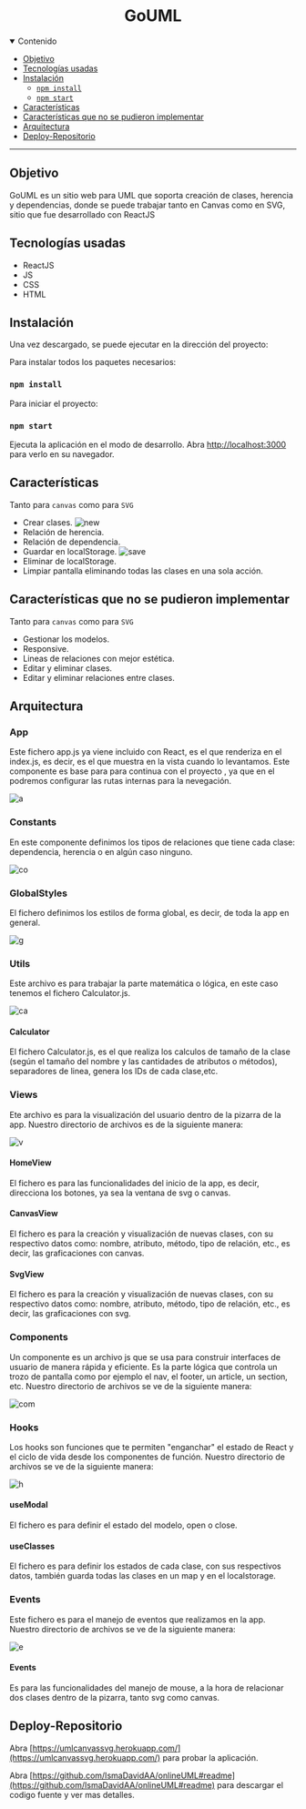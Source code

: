 <h1 align="center">
 GoUML
</h1>

<details open="open">
<summary>Contenido</summary>

- [Objetivo](#objetivo)
- [Tecnologías usadas](#tecnologías-usadas)
- [Instalación](#instalación)
  - [`npm install`](#npm-install)
  - [`npm start`](#npm-start)
- [Características](#características)
- [Características que no se pudieron implementar](#características-que-no-se-pudieron-implementar)
- [Arquitectura](#arquitectura)
- [Deploy-Repositorio](#deploy-repositorio)
</details>

---

## Objetivo

GoUML es un sitio web para UML que soporta creación de clases, herencia y dependencias, donde se puede trabajar tanto en Canvas como en SVG, sitio que fue desarrollado con ReactJS

## Tecnologías usadas

- ReactJS
- JS
- CSS
- HTML

## Instalación

Una vez descargado, se puede ejecutar en la dirección del proyecto:

Para instalar todos los paquetes necesarios:

### `npm install`

Para iniciar el proyecto:

### `npm start`

Ejecuta la aplicación en el modo de desarrollo.
Abra [http://localhost:3000](http://localhost:3000) para verlo en su navegador.

## Características

Tanto para `canvas` como para `SVG`

- Crear clases.
![new](https://github.com/IsmaDavidAA/onlineUML/blob/main/src/images/nueva%20clase.gif)
- Relación de herencia.
- Relación de dependencia.
- Guardar en localStorage.
![save](https://github.com/IsmaDavidAA/onlineUML/blob/main/src/images/guardar%20diagrama.gif)
- Eliminar de localStorage.
- Limpiar pantalla eliminando todas las clases en una sola acción.

## Características que no se pudieron implementar

Tanto para `canvas` como para `SVG`

- Gestionar los modelos.
- Responsive.
- Lineas de relaciones con mejor estética.
- Editar y eliminar clases.
- Editar y eliminar relaciones entre clases.

## Arquitectura

### App
Este fichero app.js ya viene incluido con React, es el que renderiza en el index.js, es decir, es el que muestra en la vista cuando lo levantamos. 
Este componente es base para para continua con el proyecto , ya que en el podremos configurar las rutas internas para la nevegación.

![a](https://github.com/IsmaDavidAA/onlineUML/blob/main/src/images/app.png)
### Constants
En este componente definimos los tipos de relaciones que tiene cada clase: dependencia, herencia o en algún caso ninguno.

![co](https://github.com/IsmaDavidAA/onlineUML/blob/main/src/images/constants.png)
### GlobalStyles
El fichero definimos los estilos de forma global, es decir, de toda la app en general.

![g](https://github.com/IsmaDavidAA/onlineUML/blob/main/src/images/globalStyles.png)
### Utils
Este archivo es para trabajar la parte matemática o lógica, en este caso tenemos el fichero Calculator.js.

![ca](https://github.com/IsmaDavidAA/onlineUML/blob/main/src/images/calculator.png)
#### Calculator
El fichero Calculator.js, es el que realiza los calculos de tamaño de la clase (según el tamaño del nombre y las cantidades de atributos o métodos), separadores de linea, genera los IDs de cada clase,etc.
### Views
Ete archivo es para la visualización del usuario dentro de la pizarra de la app.
Nuestro directorio de archivos es de la siguiente manera:

![v](https://github.com/IsmaDavidAA/onlineUML/blob/main/src/images/views.png)
#### HomeView
El fichero es para las funcionalidades del inicio de la app, es decir, direcciona los botones, ya sea la ventana de svg o canvas.

#### CanvasView
El fichero es para la creación y visualización de nuevas clases, con su respectivo datos como: nombre, atributo, método, tipo de relación, etc., es decir, las graficaciones con canvas.
#### SvgView
El fichero es para la creación y visualización de nuevas clases, con su respectivo datos como: nombre, atributo, método, tipo de relación, etc., es decir, las graficaciones con svg.
### Components
Un componente es un archivo js que se usa para construir interfaces de usuario de manera rápida y eficiente. Es la parte lógica que controla un trozo de pantalla como por ejemplo el nav, el footer, un article, un section, etc.
Nuestro directorio de archivos se ve de la siguiente manera:

![com](https://github.com/IsmaDavidAA/onlineUML/blob/main/src/images/componentes.png)
### Hooks
Los hooks son funciones que te permiten "enganchar" el estado de React y el ciclo de vida desde los componentes de función.
Nuestro directorio de archivos se ve de la siguiente manera:

![h](https://github.com/IsmaDavidAA/onlineUML/blob/main/src/images/hooks.png)
#### useModal
El fichero es para definir el estado del modelo, open o close.
#### useClasses
El fichero es para definir los estados de cada clase, con sus respectivos datos, también guarda todas las clases en un map y en el localstorage.
### Events
Este fichero es para el manejo de eventos que realizamos en la app.
Nuestro directorio de archivos se ve de la siguiente manera:

![e](https://github.com/IsmaDavidAA/onlineUML/blob/main/src/images/events.png)
#### Events
Es para las funcionalidades del manejo de mouse, a la hora de relacionar dos clases dentro de la pizarra, tanto svg como canvas.
## Deploy-Repositorio

Abra [https://umlcanvassvg.herokuapp.com/](https://umlcanvassvg.herokuapp.com/) para probar la aplicación.

Abra [https://github.com/IsmaDavidAA/onlineUML#readme](https://github.com/IsmaDavidAA/onlineUML#readme) para descargar el codigo fuente y ver mas detalles.
